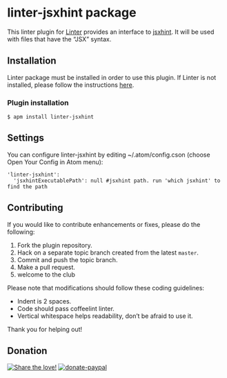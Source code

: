 # linter-jsxhint package

This linter plugin for [Linter](https://github.com/AtomLinter/Linter) provides an interface to [jsxhint](https://github.com/STRML/JSXHint). It will be used with files that have the “JSX” syntax.

## Installation
Linter package must be installed in order to use this plugin. If Linter is not installed, please follow the instructions [here](https://github.com/AtomLinter/Linter).

### Plugin installation
```
$ apm install linter-jsxhint
```

## Settings
You can configure linter-jsxhint by editing ~/.atom/config.cson (choose Open Your Config in Atom menu):
```
'linter-jsxhint':
  'jsxhintExecutablePath': null #jsxhint path. run 'which jsxhint' to find the path
```

## Contributing
If you would like to contribute enhancements or fixes, please do the following:

1. Fork the plugin repository.
1. Hack on a separate topic branch created from the latest `master`.
1. Commit and push the topic branch.
1. Make a pull request.
1. welcome to the club

Please note that modifications should follow these coding guidelines:

- Indent is 2 spaces.
- Code should pass coffeelint linter.
- Vertical whitespace helps readability, don’t be afraid to use it.

Thank you for helping out!

## Donation
[![Share the love!](https://chewbacco-stuff.s3.amazonaws.com/donate.png)](https://www.paypal.com/cgi-bin/webscr?cmd=_s-xclick&hosted_button_id=KXUYS4ARNHCN8)
[![donate-paypal](https://s3-eu-west-1.amazonaws.com/chewbacco-stuff/donate-paypal.png)](https://www.paypal.com/cgi-bin/webscr?cmd=_s-xclick&hosted_button_id=KXUYS4ARNHCN8)
